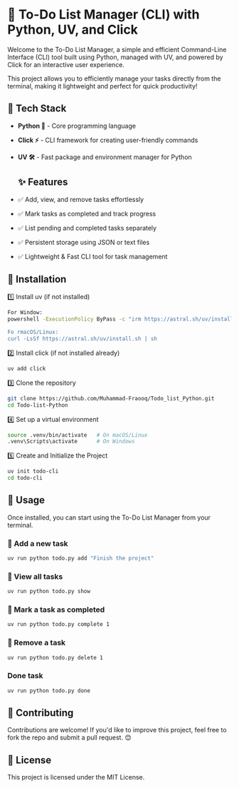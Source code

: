 # 📝 To-Do List Manager (CLI) with Python, UV, and Click

Welcome to the To-Do List Manager, a simple and efficient Command-Line Interface (CLI) tool built using Python, managed with UV, and powered by Click for an interactive user experience.

This project allows you to efficiently manage your tasks directly from the terminal, making it lightweight and perfect for quick productivity!

## 🚀 Tech Stack

- **Python 🐍** - Core programming language
- **Click ⚡** - CLI framework for creating user-friendly commands
- **UV 🛠️**  - Fast package and environment manager for Python

  ## ✨ Features
  
- ✅ Add, view, and remove tasks effortlessly
- ✅ Mark tasks as completed and track progress
- ✅ List pending and completed tasks separately
- ✅ Persistent storage using JSON or text files
- ✅ Lightweight & Fast CLI tool for task management

## 🔧 Installation
1️⃣ Install uv (if not installed)

```bash
For Window:
powershell -ExecutionPolicy ByPass -c "irm https://astral.sh/uv/install.ps1 | iex

Fo rmacOS/Linux:
curl -LsSf https://astral.sh/uv/install.sh | sh
 ```
2️⃣ Install click (if not installed already)
```bash
uv add click
```
3️⃣ Clone the repository
```bash
git clone https://github.com/Muhammad-Fraooq/Todo_list_Python.git
cd Todo-list-Python
```
4️⃣ Set up a virtual environment
```bash
source .venv/bin/activate   # On macOS/Linux
.venv\Scripts\activate      # On Windows
```
 5️⃣ Create and Initialize the Project
 ```bash
uv init todo-cli
cd todo-cli
```
## 📌 Usage

Once installed, you can start using the To-Do List Manager from your terminal.
### 🔹 Add a new task
```bash
uv run python todo.py add "Finish the project"
```
### 🔹 View all tasks
```bash
uv run python todo.py show
```
### 🔹 Mark a task as completed
```bash
uv run python todo.py complete 1
```
### 🔹 Remove a task
```bash
uv run python todo.py delete 1
```
### Done task
```bash
uv run python todo.py done
```
## 🤝 Contributing
Contributions are welcome! If you'd like to improve this project, feel free to fork the repo and submit a pull request. 😊

## 📜 License
This project is licensed under the MIT License.
